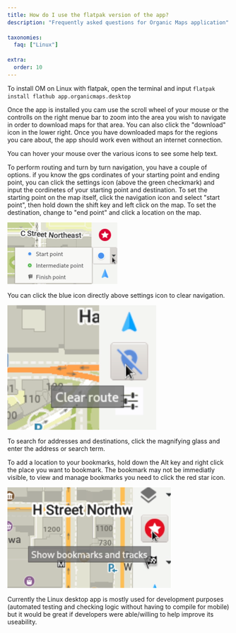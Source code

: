 ```yaml
---
title: How do I use the flatpak version of the app?
description: "Frequently asked questions for Organic Maps application"

taxonomies:
  faq: ["Linux"]

extra:
  order: 10
---
```


To install OM on Linux with flatpak, open the terminal and input `flatpak install flathub app.organicmaps.desktop`

Once the app is installed you cam use the scroll wheel of your mouse or the controlls on the right menue bar to zoom into the area you wish to navigate in order to download maps for that area. You can also click the "download" icon in the lower right. Once you have downloaded maps for the regions you care about, the app should work even without an internet connection. 

You can hover your mouse over the various icons to see some help text. 

To perform routing and turn by turn navigation, you have a couple of options. if you know the gps cordinates of your starting point and ending point, you can click the settings icon (above the green checkmark) and input the cordinetes of your starting point and destination. To set the starting point on the map itself, click the navigation icon and select "start point", then hold down the shift key and left click on the map. To set the destination, change to "end point" and click a location on the map.

![Setting start point and end point](nav_points.png)

You can click the blue icon directly above settings icon to clear navigation. 

![clear navigation](clear_route.png)

To search for addresses and destinations, click the magnifying glass and enter the address or search term.

To add a location to your bookmarks, hold down the Alt key and right click the place you want to bookmark. The bookmark may not be immediatly visible, to view and manage bookmarks you need to click the red star icon. 

![viewing bookmarks](view_bookmarks.png)

Currently the Linux desktop app is mostly used for development purposes (automated testing and checking logic without having to compile for mobile) but it would be great if developers were able/willing to help improve its useability.
